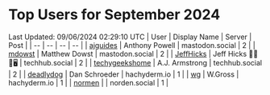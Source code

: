 # Top Users for September 2024
Last Updated: 09/06/2024 02:29:10 UTC
| User | Display Name | Server | Post |
| -- | -- | -- | -- |
| [ajguides](https://mastodon.social/@ajguides) | Anthony Powell | mastodon.social | 2 |
| [mdowst](https://mastodon.social/@mdowst) | Matthew Dowst | mastodon.social | 2 |
| [JeffHicks](https://techhub.social/@JeffHicks) | Jeff Hicks 🐶🎼🍷🖥️ | techhub.social | 2 |
| [techygeekshome](https://techhub.social/@techygeekshome) | A.J. Armstrong | techhub.social | 2 |
| [deadlydog](https://hachyderm.io/@deadlydog) | Dan Schroeder | hachyderm.io | 1 |
| [wg](https://hachyderm.io/@wg) | W.Gross | hachyderm.io | 1 |
| [normen](https://norden.social/@normen) |  | norden.social | 1 |
